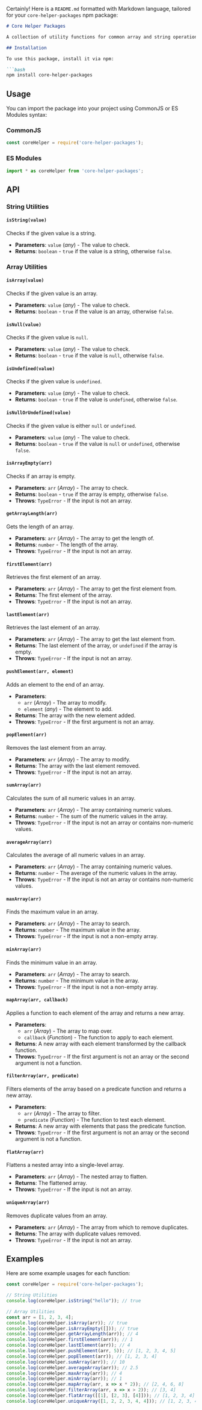Certainly! Here is a `README.md` formatted with Markdown language, tailored for your `core-helper-packages` npm package:

```markdown
# Core Helper Packages

A collection of utility functions for common array and string operations in JavaScript.

## Installation

To use this package, install it via npm:

```bash
npm install core-helper-packages
```

## Usage

You can import the package into your project using CommonJS or ES Modules syntax:

### CommonJS

```javascript
const coreHelper = require('core-helper-packages');
```

### ES Modules

```javascript
import * as coreHelper from 'core-helper-packages';
```

## API

### String Utilities

#### `isString(value)`

Checks if the given value is a string.

- **Parameters**: `value` (*any*) - The value to check.
- **Returns**: `boolean` - `true` if the value is a string, otherwise `false`.

### Array Utilities

#### `isArray(value)`

Checks if the given value is an array.

- **Parameters**: `value` (*any*) - The value to check.
- **Returns**: `boolean` - `true` if the value is an array, otherwise `false`.

#### `isNull(value)`

Checks if the given value is `null`.

- **Parameters**: `value` (*any*) - The value to check.
- **Returns**: `boolean` - `true` if the value is `null`, otherwise `false`.

#### `isUndefined(value)`

Checks if the given value is `undefined`.

- **Parameters**: `value` (*any*) - The value to check.
- **Returns**: `boolean` - `true` if the value is `undefined`, otherwise `false`.

#### `isNullOrUndefined(value)`

Checks if the given value is either `null` or `undefined`.

- **Parameters**: `value` (*any*) - The value to check.
- **Returns**: `boolean` - `true` if the value is `null` or `undefined`, otherwise `false`.

#### `isArrayEmpty(arr)`

Checks if an array is empty.

- **Parameters**: `arr` (*Array*) - The array to check.
- **Returns**: `boolean` - `true` if the array is empty, otherwise `false`.
- **Throws**: `TypeError` - If the input is not an array.

#### `getArrayLength(arr)`

Gets the length of an array.

- **Parameters**: `arr` (*Array*) - The array to get the length of.
- **Returns**: `number` - The length of the array.
- **Throws**: `TypeError` - If the input is not an array.

#### `firstElement(arr)`

Retrieves the first element of an array.

- **Parameters**: `arr` (*Array*) - The array to get the first element from.
- **Returns**: The first element of the array.
- **Throws**: `TypeError` - If the input is not an array.

#### `lastElement(arr)`

Retrieves the last element of an array.

- **Parameters**: `arr` (*Array*) - The array to get the last element from.
- **Returns**: The last element of the array, or `undefined` if the array is empty.
- **Throws**: `TypeError` - If the input is not an array.

#### `pushElement(arr, element)`

Adds an element to the end of an array.

- **Parameters**: 
  - `arr` (*Array*) - The array to modify.
  - `element` (*any*) - The element to add.
- **Returns**: The array with the new element added.
- **Throws**: `TypeError` - If the first argument is not an array.

#### `popElement(arr)`

Removes the last element from an array.

- **Parameters**: `arr` (*Array*) - The array to modify.
- **Returns**: The array with the last element removed.
- **Throws**: `TypeError` - If the input is not an array.

#### `sumArray(arr)`

Calculates the sum of all numeric values in an array.

- **Parameters**: `arr` (*Array*) - The array containing numeric values.
- **Returns**: `number` - The sum of the numeric values in the array.
- **Throws**: `TypeError` - If the input is not an array or contains non-numeric values.

#### `averageArray(arr)`

Calculates the average of all numeric values in an array.

- **Parameters**: `arr` (*Array*) - The array containing numeric values.
- **Returns**: `number` - The average of the numeric values in the array.
- **Throws**: `TypeError` - If the input is not an array or contains non-numeric values.

#### `maxArray(arr)`

Finds the maximum value in an array.

- **Parameters**: `arr` (*Array*) - The array to search.
- **Returns**: `number` - The maximum value in the array.
- **Throws**: `TypeError` - If the input is not a non-empty array.

#### `minArray(arr)`

Finds the minimum value in an array.

- **Parameters**: `arr` (*Array*) - The array to search.
- **Returns**: `number` - The minimum value in the array.
- **Throws**: `TypeError` - If the input is not a non-empty array.

#### `mapArray(arr, callback)`

Applies a function to each element of the array and returns a new array.

- **Parameters**: 
  - `arr` (*Array*) - The array to map over.
  - `callback` (*Function*) - The function to apply to each element.
- **Returns**: A new array with each element transformed by the callback function.
- **Throws**: `TypeError` - If the first argument is not an array or the second argument is not a function.

#### `filterArray(arr, predicate)`

Filters elements of the array based on a predicate function and returns a new array.

- **Parameters**: 
  - `arr` (*Array*) - The array to filter.
  - `predicate` (*Function*) - The function to test each element.
- **Returns**: A new array with elements that pass the predicate function.
- **Throws**: `TypeError` - If the first argument is not an array or the second argument is not a function.

#### `flatArray(arr)`

Flattens a nested array into a single-level array.

- **Parameters**: `arr` (*Array*) - The nested array to flatten.
- **Returns**: The flattened array.
- **Throws**: `TypeError` - If the input is not an array.

#### `uniqueArray(arr)`

Removes duplicate values from an array.

- **Parameters**: `arr` (*Array*) - The array from which to remove duplicates.
- **Returns**: The array with duplicate values removed.
- **Throws**: `TypeError` - If the input is not an array.

## Examples

Here are some example usages for each function:

```javascript
const coreHelper = require('core-helper-packages');

// String Utilities
console.log(coreHelper.isString("hello")); // true

// Array Utilities
const arr = [1, 2, 3, 4];
console.log(coreHelper.isArray(arr)); // true
console.log(coreHelper.isArrayEmpty([])); // true
console.log(coreHelper.getArrayLength(arr)); // 4
console.log(coreHelper.firstElement(arr)); // 1
console.log(coreHelper.lastElement(arr)); // 4
console.log(coreHelper.pushElement(arr, 5)); // [1, 2, 3, 4, 5]
console.log(coreHelper.popElement(arr)); // [1, 2, 3, 4]
console.log(coreHelper.sumArray(arr)); // 10
console.log(coreHelper.averageArray(arr)); // 2.5
console.log(coreHelper.maxArray(arr)); // 4
console.log(coreHelper.minArray(arr)); // 1
console.log(coreHelper.mapArray(arr, x => x * 2)); // [2, 4, 6, 8]
console.log(coreHelper.filterArray(arr, x => x > 2)); // [3, 4]
console.log(coreHelper.flatArray([[1], [2, 3], [4]])); // [1, 2, 3, 4]
console.log(coreHelper.uniqueArray([1, 2, 2, 3, 4, 4])); // [1, 2, 3, 4]
```
